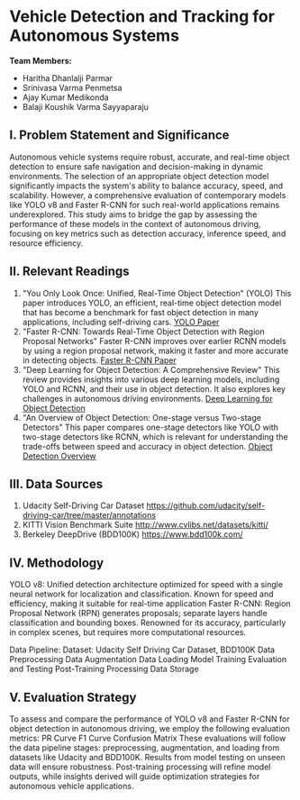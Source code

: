 # Vehicle Detection and Tracking for Autonomous Systems

**Team Members:**
- Haritha Dhanlalji Parmar
- Srinivasa Varma Penmetsa
- Ajay Kumar Medikonda
- Balaji Koushik Varma Sayyaparaju  

## I. Problem Statement and Significance

Autonomous vehicle systems require robust, accurate, and real-time object detection to ensure safe navigation and decision-making in dynamic environments. The selection of an appropriate object detection model significantly impacts the system's ability to balance accuracy, speed, and scalability. However, a comprehensive evaluation of contemporary models like YOLO v8 and Faster R-CNN for such real-world applications remains underexplored. This study aims to bridge the gap by assessing the performance of these models in the context of autonomous driving, focusing on key metrics such as detection accuracy, inference speed, and resource efficiency.

## II. Relevant Readings

1. "You Only Look Once: Unified, Real-Time Object Detection" (YOLO)
This paper introduces YOLO, an efficient, real-time object detection model that has become a benchmark for fast object detection in many applications, including self-driving cars.
[YOLO Paper](https://arxiv.org/abs/1506.02640)
2. "Faster R-CNN: Towards Real-Time Object Detection with Region Proposal Networks"
Faster R-CNN improves over earlier RCNN models by using a region proposal network, making it faster and more accurate in detecting objects.
[Faster R-CNN Paper](https://arxiv.org/abs/1506.01497)
3. "Deep Learning for Object Detection: A Comprehensive Review"
This review provides insights into various deep learning models, including YOLO and RCNN, and their use in object detection. It also explores key challenges in autonomous driving environments.
[Deep Learning for Object Detection](https://arxiv.org/abs/1907.09408)
4. "An Overview of Object Detection: One-stage versus Two-stage Detectors"
This paper compares one-stage detectors like YOLO with two-stage detectors like RCNN, which is relevant for understanding the trade-offs between speed and accuracy in object detection.
[Object Detection Overview](https://arxiv.org/abs/2004.02190)

## III. Data Sources

1. Udacity Self-Driving Car Dataset
https://github.com/udacity/self-driving-car/tree/master/annotations
2. KITTI Vision Benchmark Suite
http://www.cvlibs.net/datasets/kitti/
3. Berkeley DeepDrive (BDD100K)
https://www.bdd100k.com/

## IV. Methodology
YOLO v8: Unified detection architecture optimized for speed with a single neural network for localization and classification. Known for speed and efficiency, making it suitable for real-time application
Faster R-CNN: Region Proposal Network (RPN) generates proposals; separate layers handle classification and bounding boxes. Renowned for its accuracy, particularly in complex scenes, but requires more computational resources.

Data Pipeline:
Dataset: Udacity Self Driving Car Dataset, BDD100K
Data Preprocessing 
Data Augmentation
Data Loading
Model Training
Evaluation and Testing
Post-Training Processing
Data Storage


## V. Evaluation Strategy

To assess and compare the performance of YOLO v8 and Faster R-CNN for object detection in autonomous driving, we employ the following evaluation metrics:
PR Curve
F1 Curve
Confusion Matrix
These evaluations will follow the data pipeline stages: preprocessing, augmentation, and loading from datasets like Udacity and BDD100K. Results from model testing on unseen data will ensure robustness. Post-training processing will refine model outputs, while insights derived will guide optimization strategies for autonomous vehicle applications.
